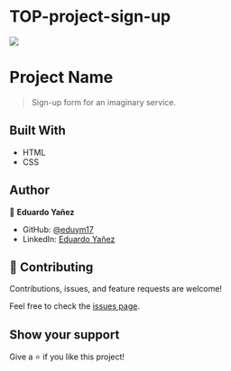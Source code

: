 # TOP-project-sign-up

![](https://img.shields.io/badge/TheOdinProject-yellow)

# Project Name

> Sign-up form for an imaginary service.


## Built With

- HTML
- CSS

## Author

👤 **Eduardo Yañez**

- GitHub: [@eduym17](https://github.com/eduym17)
- LinkedIn: [Eduardo Yañez](https://www.linkedin.com/in/eduardoym/)

## 🤝 Contributing

Contributions, issues, and feature requests are welcome!

Feel free to check the [issues page](../../issues/).

## Show your support

Give a ⭐️ if you like this project!
